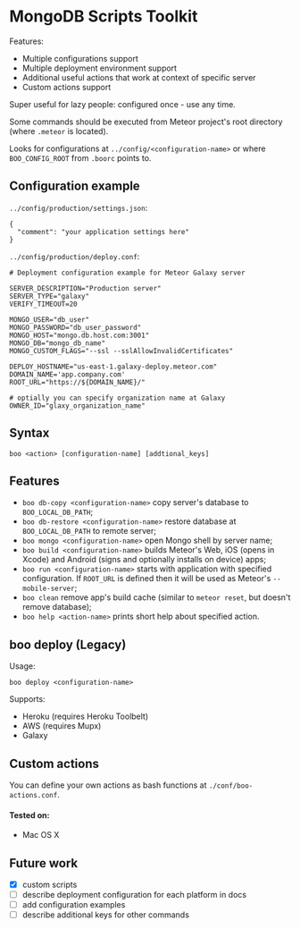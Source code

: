 # MongoDB Scripts Toolkit

Features: 

* Multiple configurations support
* Multiple deployment environment support
* Additional useful actions that work at context of specific server
* Custom actions support

Super useful for lazy people: configured once - use any time.

Some commands should be executed from Meteor project's root directory (where `.meteor` is located).

Looks for configurations at `../config/<configuration-name>` or where `BOO_CONFIG_ROOT` from `.boorc` points to.

## Configuration example

`../config/production/settings.json`:

```
{
  "comment": "your application settings here"
}
```

`../config/production/deploy.conf`:

```
# Deployment configuration example for Meteor Galaxy server

SERVER_DESCRIPTION="Production server"
SERVER_TYPE="galaxy"
VERIFY_TIMEOUT=20

MONGO_USER="db_user"
MONGO_PASSWORD="db_user_password"
MONGO_HOST="mongo.db.host.com:3001"
MONGO_DB="mongo_db_name"
MONGO_CUSTOM_FLAGS="--ssl --sslAllowInvalidCertificates"

DEPLOY_HOSTNAME="us-east-1.galaxy-deploy.meteor.com"
DOMAIN_NAME='app.company.com'
ROOT_URL="https://${DOMAIN_NAME}/"

# optially you can specify organization name at Galaxy
OWNER_ID="glaxy_organization_name"
```

## Syntax

```
boo <action> [configuration-name] [addtional_keys]
```

## Features

* `boo db-copy <configuration-name>` copy server's database to `BOO_LOCAL_DB_PATH`;
* `boo db-restore <configuration-name>` restore database at `BOO_LOCAL_DB_PATH` to remote server;
* `boo mongo <configuration-name>` open Mongo shell by server name;
* `boo build <configuration-name>` builds Meteor's Web, iOS (opens in Xcode) and Android (signs and optionally installs on device) apps;
* `boo run <configuration-name>` starts with application with specified configuration. If `ROOT_URL` is defined then it will be used as Meteor's `--mobile-server`;
* `boo clean` remove app's build cache (similar to `meteor reset`, but doesn't remove database);
* `boo help <action-name>` prints short help about specified action.

## boo deploy (Legacy)

Usage:

```
boo deploy <configuration-name>
```

Supports:

* Heroku (requires Heroku Toolbelt)
* AWS (requires Mupx)
* Galaxy

## Custom actions

You can define your own actions as bash functions at `./conf/boo-actions.conf`.

#### Tested on:

* Mac OS X
 
## Future work

- [x] custom scripts
- [ ] describe deployment configuration for each platform in docs
- [ ] add configuration examples
- [ ] describe additional keys for other commands
